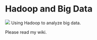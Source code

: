 # Hadoop and Big Data
![](https://github.com/asikhalaban/Big_Data/blob/master/img/cloud.png?raw=true)
Using Hadoop to analyze big data.

Please read my wiki.
